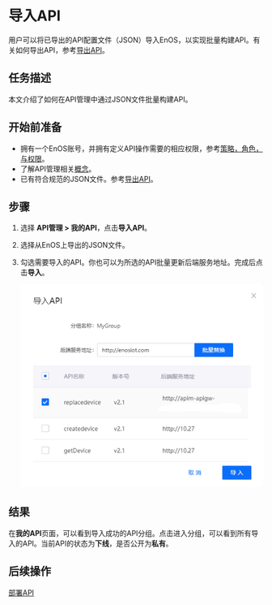 # 导入API

用户可以将已导出的API配置文件（JSON）导入EnOS，以实现批量构建API。有关如何导出API，参考[导出API](exporting_api)。


## 任务描述

本文介绍了如何在API管理中通过JSON文件批量构建API。

## 开始前准备

- 拥有一个EnOS账号，并拥有定义API操作需要的相应权限，参考[策略，角色，与权限](/docs/iam/zh_CN/latest/access_policy)。
- 了解API管理相关[概念](api_management_concepts)。
- 已有符合规范的JSON文件。参考[导出API](exporting_api)。


## 步骤

1. 选择 **API管理 > 我的API**，点击**导入API**。

2. 选择从EnOS上导出的JSON文件。

3. 勾选需要导入的API。你也可以为所选的API批量更新后端服务地址。完成后点击**导入**。

   ![](media/imp_choose.png)



## 结果

在**我的API**页面，可以看到导入成功的API分组。点击进入分组，可以看到所有导入的API。当前API的状态为**下线**，是否公开为**私有**。


## 后续操作

[部署API](deploying_api)